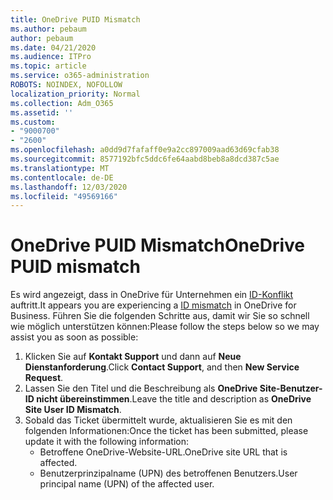 ```yaml
---
title: OneDrive PUID Mismatch
ms.author: pebaum
author: pebaum
ms.date: 04/21/2020
ms.audience: ITPro
ms.topic: article
ms.service: o365-administration
ROBOTS: NOINDEX, NOFOLLOW
localization_priority: Normal
ms.collection: Adm_O365
ms.assetid: ''
ms.custom:
- "9000700"
- "2600"
ms.openlocfilehash: a0dd9d7fafaff0e9a2cc897009aad63d69cfab38
ms.sourcegitcommit: 8577192bfc5ddc6fe64aabd8beb8a8dcd387c5ae
ms.translationtype: MT
ms.contentlocale: de-DE
ms.lasthandoff: 12/03/2020
ms.locfileid: "49569166"
---
```

# <a name="onedrive-puid-mismatch"></a><span data-ttu-id="8adc4-102">OneDrive PUID Mismatch</span><span class="sxs-lookup"><span data-stu-id="8adc4-102">OneDrive PUID mismatch</span></span>

<span data-ttu-id="8adc4-103">Es wird angezeigt, dass in OneDrive für Unternehmen ein [ID-Konflikt](https://docs.microsoft.com/sharepoint/troubleshoot/administration/access-denied-or-need-permission-error-sharepoint-online-or-onedrive-for-business#when-accessing-a-onedrive-site) auftritt.</span><span class="sxs-lookup"><span data-stu-id="8adc4-103">It appears you are experiencing a [ID mismatch](https://docs.microsoft.com/sharepoint/troubleshoot/administration/access-denied-or-need-permission-error-sharepoint-online-or-onedrive-for-business#when-accessing-a-onedrive-site) in OneDrive for Business.</span></span> <span data-ttu-id="8adc4-104">Führen Sie die folgenden Schritte aus, damit wir Sie so schnell wie möglich unterstützen können:</span><span class="sxs-lookup"><span data-stu-id="8adc4-104">Please follow the steps below so we may assist you as soon as possible:</span></span>

1. <span data-ttu-id="8adc4-105">Klicken Sie auf  **Kontakt Support** und dann auf  **Neue Dienstanforderung**.</span><span class="sxs-lookup"><span data-stu-id="8adc4-105">Click  **Contact Support**, and then  **New Service Request**.</span></span>
2. <span data-ttu-id="8adc4-106">Lassen Sie den Titel und die Beschreibung als  **OneDrive Site-Benutzer-ID nicht übereinstimmen**.</span><span class="sxs-lookup"><span data-stu-id="8adc4-106">Leave the title and description as  **OneDrive Site User ID Mismatch**.</span></span>
3. <span data-ttu-id="8adc4-107">Sobald das Ticket übermittelt wurde, aktualisieren Sie es mit den folgenden Informationen:</span><span class="sxs-lookup"><span data-stu-id="8adc4-107">Once the ticket has been submitted, please update it with the following information:</span></span>
    - <span data-ttu-id="8adc4-108">Betroffene OneDrive-Website-URL.</span><span class="sxs-lookup"><span data-stu-id="8adc4-108">OneDrive site URL that is affected.</span></span>
    - <span data-ttu-id="8adc4-109">Benutzerprinzipalname (UPN) des betroffenen Benutzers.</span><span class="sxs-lookup"><span data-stu-id="8adc4-109">User principal name (UPN) of the affected user.</span></span>
